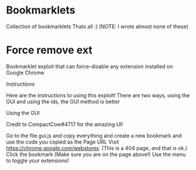 # Bookmarklets
Collection of bookmarklets
Thats all :)
(NOTE: I wrote almost none of these) 

# Force remove ext

Bookmarklet exploit that can force-disable any extension installed on Google Chrome

Instructions

Here are the instructions to using this exploit! There are two ways, using the GUI and using the ids, the GUI method is better

Using the GUI

Credit to CompactCow#4717 for the amazing UI!

Go to the file gui.js and copy everything and create a new bookmark and use the code you copied as the Page URL
Visit https://chrome.google.com/webstorex. (This is a 404 page, and that is ok.)
Click the bookmark (Make sure you are on the page above!)
Use the menu to toggle your extensions!
